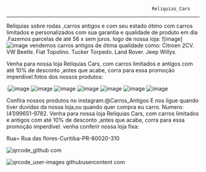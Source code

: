                                                          Reliquias_Cars
-------------------------------------------------------------------------------------------------------------------------------------------------------

Relíquias sobre rodas ,carros antigos e com seu estado ótimo com carros limitados e personalizados com sua garantia e qualidade de produto em dia .Fazemos parcelas de até 56 x sem juros.
logo de nossa loja:   ![image]![image](https://user-images.githubusercontent.com/113630318/200843836-8a26ff26-dbb8-41a7-9f1a-8a373d442fec.png)
vendemos carros antigos de ótima qualidade como:
Citroen 2CV.
VW Beetle.
Fiat Topolino.
Tucker Torpedo.
Land Rover.
Jeep Willys.

Venha para nossa loja Relíquias Cars, com carros limitados e antigos com até 10% de desconto ,antes que acabe, corra para essa promoção imperdível.fotos dos nossos produtos:


:![image](https://user-images.githubusercontent.com/113630318/194380213-6c0ebd15-46b6-493c-bfac-7dbff7699d23.png)
![image](https://user-images.githubusercontent.com/113630318/194380253-644c5e83-ba3d-439c-8331-3f7428e30bf0.png)
![image](https://user-images.githubusercontent.com/113630318/194380273-5d5f5a70-5ba8-4457-b12b-11251d685066.png)
![image](https://user-images.githubusercontent.com/113630318/194380295-4cda374f-e850-4092-a62a-1a8bee2ee26b.png)
![image](https://user-images.githubusercontent.com/113630318/194380317-b603d560-ceca-4c08-9af7-7e031d7530c4.png)
![image](https://user-images.githubusercontent.com/113630318/194380344-cd20c762-bd03-4bdf-bacb-d72db99a5db2.png)
![image](https://user-images.githubusercontent.com/113630318/194380364-e6576654-9a41-48fb-af9b-1902923a90a2.png)

Confira nossos produtos no instagram:@Carros_Antigos E nos ligue quando tiver duvidas da nossa loja,ou quando quer compra eu carro. Numero:(41)99651-9782.
Venha para nossa loja Relíquias Cars, com carros limitados e antigos com até 10% de desconto ,antes que acabe, corra para essa promoção imperdível. venha conferir nossa loja fixa:

Rua= Rua das flores-Curitiba-PR-80020-310
 
 
 ![qrcode_github com](https://user-images.githubusercontent.com/113630318/202513027-2a8ea27d-edd6-42b3-be48-cd581a136871.png)
 
 ![qrcode_user-images githubusercontent com](https://user-images.githubusercontent.com/113630318/202513781-6e48a3a0-e0fb-49b7-acd9-411cdec3ad41.png)


